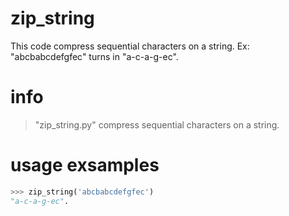 # zip_string
This code compress sequential characters on a string. Ex: "abcbabcdefgfec" turns in "a-c-a-g-ec".


# info

> "zip_string.py" compress sequential characters on a string.


# usage exsamples

```python
>>> zip_string('abcbabcdefgfec')
"a-c-a-g-ec".
```
